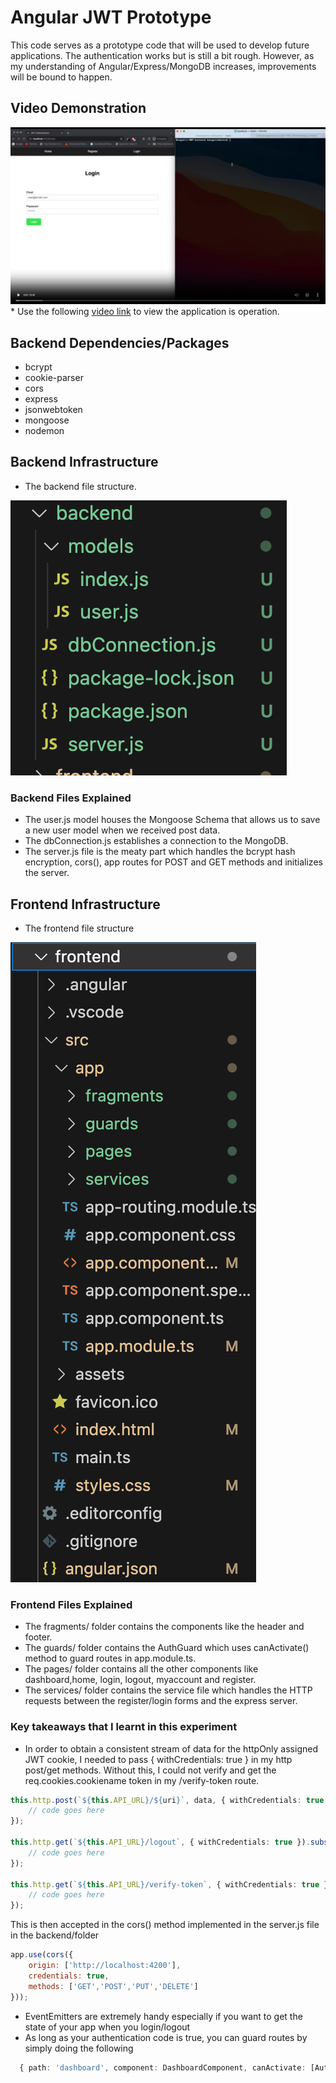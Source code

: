# Angular JWT Prototype
This code serves as a prototype code that will be used to develop future applications. The authentication works but is still a bit rough. However, as my understanding of Angular/Express/MongoDB increases, improvements will be bound to happen.

## Video Demonstration
<img src="images/angular-jwt-video.png" alt="Angular JWT Video">
* Use the following <a href="https://host.phylls.org/videos/Angular-JWT-prototype-code.mp4" target="_blank">video link</a> to view the application is operation.

## Backend Dependencies/Packages
* bcrypt
* cookie-parser
* cors
* express
* jsonwebtoken
* mongoose
* nodemon

## Backend Infrastructure
* The backend file structure.
<img src="images/backend-structure.png">

### Backend Files Explained
- The user.js model houses the Mongoose Schema that allows us to save a new user model when we received post data.
- The dbConnection.js establishes a connection to the MongoDB.
- The server.js file is the meaty part which handles the bcrypt hash encryption, cors(), app routes for POST and GET methods and initializes the server.

## Frontend Infrastructure
* The frontend file structure
<img src="images/frontend-structure.png">

### Frontend Files Explained
- The fragments/ folder contains the components like the header and footer.
- The guards/ folder contains the AuthGuard which uses canActivate() method to guard routes in app.module.ts.
- The pages/ folder contains all the other components like dashboard,home, login, logout, myaccount and register.
- The services/ folder contains the service file which handles the HTTP requests between the register/login forms and the express server. 

### Key takeaways that I learnt in this experiment
- In order to obtain a consistent stream of data for the httpOnly assigned JWT cookie, I needed to pass { withCredentials: true } in my http post/get methods. Without this, I could not verify and get the req.cookies.cookiename token in my /verify-token route.
```typescript
this.http.post(`${this.API_URL}/${uri}`, data, { withCredentials: true }).subscribe((response: any) => {
    // code goes here
});

this.http.get(`${this.API_URL}/logout`, { withCredentials: true }).subscribe((response: any) => {
    // code goes here
});

this.http.get(`${this.API_URL}/verify-token`, { withCredentials: true }).subscribe((response: any) => {
    // code goes here
});
```

This is then accepted in the cors() method implemented in the server.js file in the backend/folder
```javascript
app.use(cors({
    origin: ['http://localhost:4200'],
    credentials: true,
    methods: ['GET','POST','PUT','DELETE']
}));
```

- EventEmitters are extremely handy especially if you want to get the state of your app when you login/logout
- As long as your authentication code is true, you can guard routes by simply doing the following
```typescript
  { path: 'dashboard', component: DashboardComponent, canActivate: [AuthGuard] },
```